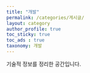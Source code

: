 ```yaml
---
title: "개발"
permalink: /categories/게시글/
layout: category
author_profile: true
toc_sticky: true
toc_ads : true
taxonomy: 개발
---
```


기술적 정보를 정리한 공간입니다.